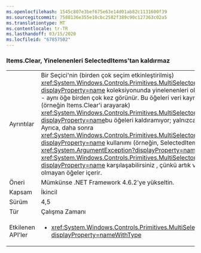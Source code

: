 ```yaml
---
ms.openlocfilehash: 1545c807e3bef675e63e14d01ab82c1131600f39
ms.sourcegitcommit: 7588136e355e10cbc2582f389c90c127363c02a5
ms.translationtype: MT
ms.contentlocale: tr-TR
ms.lasthandoff: 03/15/2020
ms.locfileid: "67857502"
---
```

### <a name="itemsclear-does-not-remove-duplicates-from-selecteditems"></a>Items.Clear, Yinelenenleri SelectedItems'tan kaldırmaz

|   |   |
|---|---|
|Ayrıntılar|Bir Seçici'nin (birden çok seçim etkinleştirilmiş) <xref:System.Windows.Controls.Primitives.MultiSelector.SelectedItems?displayProperty=name> koleksiyonunda yinelenenleri olduğunu varsayalım - aynı öğe birden çok kez görünür.  Bu öğeleri veri kaynağından kaldırmak (örneğin Items.Clear'i arayarak) <xref:System.Windows.Controls.Primitives.MultiSelector.SelectedItems?displayProperty=name>bu öğeleri kaldıramıyor; yalnızca ilk örnek kaldırılır. Ayrıca, daha sonra <xref:System.Windows.Controls.Primitives.MultiSelector.SelectedItems?displayProperty=name> kullanımı (örneğin, SelectedItems.Clear()) gibi <xref:System.ArgumentException?displayProperty=name>sorunlarla <xref:System.Windows.Controls.Primitives.MultiSelector.SelectedItems?displayProperty=name> karşılaşabilirsiniz , çünkü artık veri kaynağında olmayan öğeler içerir.|
|Öneri|Mümkünse .NET Framework 4.6.2'ye yükseltin.|
|Kapsam|İkincil|
|Sürüm|4,5|
|Tür|Çalışma Zamanı|
|Etkilenen API’ler|<ul><li><xref:System.Windows.Controls.Primitives.MultiSelector.SelectedItems?displayProperty=nameWithType></li></ul>|
